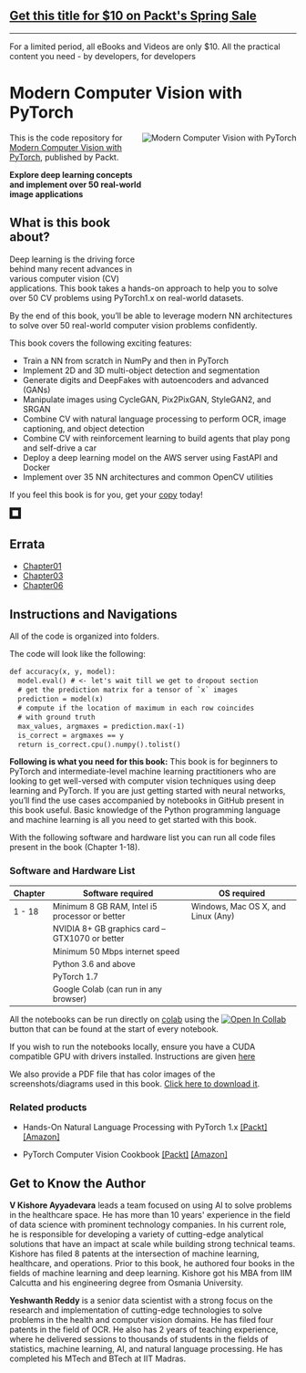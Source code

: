 ## [Get this title for $10 on Packt's Spring Sale](https://www.packt.com/B15606?utm_source=github&utm_medium=packt-github-repo&utm_campaign=spring_10_dollar_2022)
-----
For a limited period, all eBooks and Videos are only $10. All the practical content you need \- by developers, for developers

# Modern Computer Vision with PyTorch

<a href="https://www.packtpub.com/product/modern-computer-vision-with-pytorch/9781839213472?utm_source=github&utm_medium=repository&utm_campaign=9781839213472"><img src="https://static.packt-cdn.com/products/9781839213472/cover/smaller" alt="Modern Computer Vision with PyTorch" height="256px" align="right"></a>

This is the code repository for [Modern Computer Vision with PyTorch](https://www.packtpub.com/product/modern-computer-vision-with-pytorch/9781839213472?utm_source=github&utm_medium=repository&utm_campaign=9781839213472), published by Packt.

**Explore deep learning concepts and implement over 50 real-world image applications**

## What is this book about?
Deep learning is the driving force behind many recent advances in various computer vision (CV) applications. This book takes a hands-on approach to help you to solve over 50 CV problems using PyTorch1.x on real-world datasets.

By the end of this book, you’ll be able to leverage modern NN architectures to solve over 50 real-world computer vision problems confidently.

This book covers the following exciting features: 
* Train a NN from scratch in NumPy and then in PyTorch
* Implement 2D and 3D multi-object detection and segmentation
* Generate digits and DeepFakes with autoencoders and advanced (GANs)
* Manipulate images using CycleGAN, Pix2PixGAN, StyleGAN2, and SRGAN
* Combine CV with natural language processing to perform OCR, image captioning, and object detection
* Combine CV with reinforcement learning to build agents that play pong and self-drive a car
* Deploy a deep learning model on the AWS server using FastAPI and Docker
* Implement over 35 NN architectures and common OpenCV utilities

If you feel this book is for you, get your [copy](https://www.amazon.com/dp/1839213477) today!

<a href="https://www.packtpub.com/?utm_source=github&utm_medium=banner&utm_campaign=GitHubBanner"><img src="https://raw.githubusercontent.com/PacktPublishing/GitHub/master/GitHub.png" alt="https://www.packtpub.com/" border="5" /></a>
## Errata
- [Chapter01](Chapter01/readme.md)
- [Chapter03](Chapter03/Readme.md)
- [Chapter06](Chapter06/Readme.md)

## Instructions and Navigations
All of the code is organized into folders.

The code will look like the following:
```
def accuracy(x, y, model):
  model.eval() # <- let's wait till we get to dropout section
  # get the prediction matrix for a tensor of `x` images
  prediction = model(x)
  # compute if the location of maximum in each row coincides
  # with ground truth
  max_values, argmaxes = prediction.max(-1)
  is_correct = argmaxes == y
  return is_correct.cpu().numpy().tolist()
```

**Following is what you need for this book:**
This book is for beginners to PyTorch and intermediate-level machine learning practitioners who are looking to get well-versed with computer vision techniques using deep learning and PyTorch. If you are just getting started with neural networks, you’ll find the use cases accompanied by notebooks in GitHub present in this book useful. Basic knowledge of the Python programming language and machine learning is all you need to get started with this book. 

With the following software and hardware list you can run all code files present in the book (Chapter 1-18).

### Software and Hardware List

| Chapter  | Software required                                                                    | OS required                        |
| -------- | -------------------------------------------------------------------------------------| -----------------------------------|
| 1 - 18   |  Minimum 8 GB RAM, Intel i5 processor or better                                      | Windows, Mac OS X, and Linux (Any) |
|          |  NVIDIA 8+ GB graphics card – GTX1070 or better                                      |                                    |
|          |  Minimum 50 Mbps internet speed                                                      |                                    |
|          |   Python 3.6 and above                                                               |                                    |
|          |  PyTorch 1.7                                                                         |                                    |
|          |  Google Colab (can run in any browser)                             						      |                                    |

All the notebooks can be run directly on [colab](https://colab.google.com) using the [![Open In Collab](https://colab.research.google.com/assets/colab-badge.svg)](https://github.com/PacktPublishing/Modern-Computer-Vision-with-PyTorch/) button that can be found at the start of every notebook.

If you wish to run the notebooks locally, ensure you have a CUDA compatible GPU with drivers installed. Instructions are given [here](https://github.com/PacktPublishing/Modern-Computer-Vision-with-PyTorch/blob/master/Install-CUDA-Drivers.md)

We also provide a PDF file that has color images of the screenshots/diagrams used in this book. [Click here to download it](https://static.packt-cdn.com/downloads/9781839213472_ColorImages.pdf).


### Related products <Other books you may enjoy>
* Hands-On Natural Language Processing with PyTorch 1.x [[Packt]](https://www.packtpub.com/product/hands-on-natural-language-processing-with-pytorch-1-x/9781789802740) [[Amazon]](https://www.amazon.com/dp/1789802741)

* PyTorch Computer Vision Cookbook [[Packt]](https://www.packtpub.com/product/pytorch-computer-vision-cookbook/9781838644833) [[Amazon]](https://www.amazon.com/dp/B0862CX2ZL)

## Get to Know the Author
**V Kishore Ayyadevara** leads a team focused on using AI to solve problems in the healthcare space. He has more than 10 years' experience in the field of data science with prominent technology companies. In his current role, he is responsible for developing a variety of cutting-edge analytical solutions that have an impact at scale while building strong technical teams. Kishore has filed 8 patents at the intersection of machine learning, healthcare, and operations. Prior to this book, he authored four books in the fields of machine learning and deep learning. Kishore got his MBA from IIM Calcutta and his engineering degree from Osmania University.

**Yeshwanth Reddy** is a senior data scientist with a strong focus on the research and implementation of cutting-edge technologies to solve problems in the health and computer vision domains. He has filed four patents in the field of OCR. He also has 2 years of teaching experience, where he delivered sessions to thousands of students in the fields of statistics, machine learning, AI, and natural language processing. He has completed his MTech and BTech at IIT Madras.


